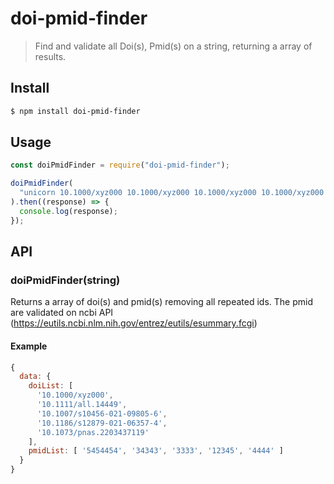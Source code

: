# doi-pmid-finder 


> Find and validate all Doi(s), Pmid(s) on a string, returning a array of results.


## Install

```sh
$ npm install doi-pmid-finder
```


## Usage

```js
const doiPmidFinder = require("doi-pmid-finder");

doiPmidFinder(
  "unicorn 10.1000/xyz000 10.1000/xyz000 10.1000/xyz000 10.1000/xyz000 https://onlinelibrary.wiley.com/doi/10.1111/all.14449  https://link.springer.com/article/10.1007/s10456-021-09805-6  5454454 34343 3333 12345 juan  4444 99999999999999999  0000 10.1186/s12879-021-06357-4 https://www.pnas.org/doi/full/10.1073/pnas.2203437119"
).then((response) => {
  console.log(response);
});

```


## API

### doiPmidFinder(string)

Returns a array of doi(s) and pmid(s) removing all repeated ids. The pmid are validated on ncbi API (https://eutils.ncbi.nlm.nih.gov/entrez/eutils/esummary.fcgi)

#### Example
```js
{
  data: {
    doiList: [
      '10.1000/xyz000',
      '10.1111/all.14449',
      '10.1007/s10456-021-09805-6',
      '10.1186/s12879-021-06357-4',
      '10.1073/pnas.2203437119'
    ],
    pmidList: [ '5454454', '34343', '3333', '12345', '4444' ]
  }
}

```